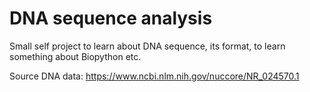 # DNA sequence analysis
Small self project to learn about DNA sequence, its format, to learn something about Biopython etc. 

Source DNA data: https://www.ncbi.nlm.nih.gov/nuccore/NR_024570.1
